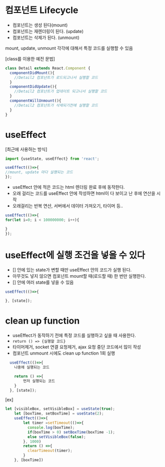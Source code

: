 # 컴포넌트 Lifecycle

* 컴포넌트는 생성 된다(mount)
* 컴포넌트는 재렌더링이 된다. (update)
* 컴포넌트는 삭제가 된다. (unmount)

mount, update, unmount 각각에 대해서 특정 코드를 실행할 수 있음


[class를 이용한 예전 문법]
``` typescript
class Detail extends React.Component {
  componentDidMount(){
    //Detail2 컴포넌트가 로드되고나서 실행할 코드
  }
  componentDidUpdate(){
    //Detail2 컴포넌트가 업데이트 되고나서 실행할 코드
  }
  componentWillUnmount(){
    //Detail2 컴포넌트가 삭제되기전에 실행할 코드
  }
}
```


# useEffect
[최근에 사용하는 방식]
``` typescript
import {useState, useEffect} from 'react';

useEffect(()=>{
//mount, update 마다 실행되는 코드
});

```

* useEffect 안에 적은 코드는 html 렌더링 완료 후에 동작한다.
* 오래 걸리는 코드를 useEffect 안에 작성하면 html이 다 보이고 난 후에 연산을 시작
* 오래걸리는 반복 연산, 서버에서 데이터 가져오기, 타이머 등..

``` typescript
useEffect(()=>{
for(let i=0; i < 100000000; i++){

}
});
```

# useEffect에 실행 조건을 넣을 수 있다
* [] 안에 있는 state가 변할 때만 useEffect 안의 코드가 실행 된다.
* 아무것도 넣지 않으면 컴포넌트 mount할 때(로드할 때) 한 번만 실행한다.
* [] 안에 여러 state를 넣을 수 있음
``` typescript
useEffect(()=>{

}, [state]);
```

# clean up function
* useEffect가 동작하기 전에 특정 코드를 실행하고 싶을 때 사용한다.
* `return () => {실행할 코드}`
* 타이머제거, socket 연결 요청제거, ajax 요청 중단 코드에서 많이 작성
* 컴포넌트 unmount 시에도 clean up function 1회 실행

``` typescript
  useEffect(()=>{
    나중에 실행되는 코드

    return () =>{
        먼저 실행되는 코드
    }
  }, [state]);
```

[ex]
``` typescript
let [visibleBox, setVisibleBox] = useState(true);
    let [boxTime, setBoxTime] = useState(2);
    useEffect(()=>{
        let timer =setTimeout(()=>{
          console.log(boxTime);
          if(boxTime > 0) setBoxTime(boxTime -1);
          else setVisibleBox(false);
        }, 1000)
        return () =>{
          clearTimeout(timer);
        }
    }, [boxTime])
```
